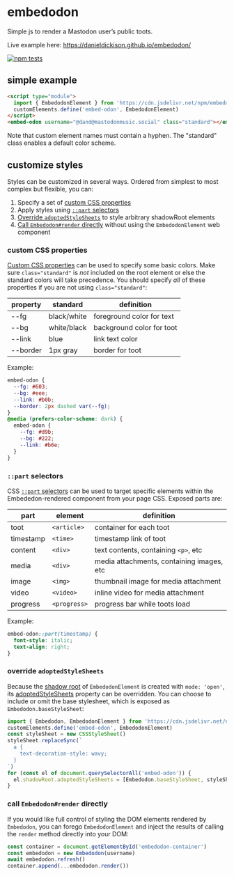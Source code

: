 # embedodon

Simple js to render a Mastodon user’s public toots.

Live example here: https://danieldickison.github.io/embedodon/

[![npm tests](https://github.com/danieldickison/embedodon/actions/workflows/npm-test.yml/badge.svg)](https://github.com/danieldickison/embedodon/actions/workflows/npm-test.yml)

## simple example ##

```html
<script type="module">
  import { EmbedodonElement } from 'https://cdn.jsdelivr.net/npm/embedodon@^1.0.0/dist/index.js'
  customElements.define('embed-odon', EmbedodonElement)
</script>
<embed-odon username="@dand@mastodonmusic.social" class="standard"></embed-odon>
```

Note that custom element names must contain a hyphen. The "standard" class enables a default color scheme.

## customize styles ##

Styles can be customized in several ways. Ordered from simplest to most complex but flexible, you can:
1. Specify a set of [custom CSS properties](#custom-css-properties)
2. Apply styles using [`::part` selectors](#part-selectors)
3. [Override `adoptedStyleSheets`](#override-adoptedstylesheets) to style arbitrary shadowRoot elements
4. [Call `Embedodon#render` directly](#call-embedodonrender-directly) without using the `EmbedodonElement` web component

### custom CSS properties ###

[Custom CSS properties](http://developer.mozilla.org/en-US/docs/Web/CSS/--*) can be used to specify some basic colors. Make sure `class="standard"` is _not_ included on the root element or else the standard colors will take precedence. You should specify _all_ of these properties if you are not using `class="standard"`:

| property | standard    | definition                |
|----------|-------------|---------------------------|
| --fg     | black/white | foreground color for text |
| --bg     | white/black | background color for toot |
| --link   | blue        | link text color           |
| --border | 1px gray    | border for toot           |

Example:
```css
embed-odon {
  --fg: #603;
  --bg: #eee;
  --link: #b0b;
  --border: 2px dashed var(--fg);
}
@media (prefers-color-scheme: dark) {
  embed-odon {
    --fg: #d9b;
    --bg: #222;
    --link: #b6e;
  }
}
```

### `::part` selectors ###

CSS [`::part` selectors](http://developer.mozilla.org/en-US/docs/Web/CSS/::part) can be used to target specific elements within the Embededon-rendered component from your page CSS. Exposed parts are:

| part      | element     | definition                                |
|-----------|-------------|-------------------------------------------|
| toot      | `<article>` | container for each toot                   |
| timestamp | `<time>`    | timestamp link of toot                    |
| content   | `<div>`     | text contents, containing `<p>`, etc      |
| media     | `<div>`     | media attachments, containing images, etc |
| image     | `<img>`     | thumbnail image for media attachment      |
| video     | `<video>`   | inline video for media attachment         |
| progress  | `<progress>`| progress bar while toots load             |

Example:
```css
embed-odon::part(timestamp) {
  font-style: italic;
  text-align: right;
}
```

### override `adoptedStyleSheets` ###

Because the [shadow root](http://developer.mozilla.org/en-US/docs/Web/API/ShadowRoot) of `EmbedodonElement` is created with `mode: 'open'`, its [adoptedStyleSheets](http://developer.mozilla.org/en-US/docs/Web/API/ShadowRoot/adoptedStyleSheets) property can be overridden. You can choose to include or omit the base stylesheet, which is exposed as `Embedodon.baseStyleSheet`:

```js
import { Embedodon, EmbedodonElement } from 'https://cdn.jsdelivr.net/npm/embedodon@1/dist/index.js'
customElements.define('embed-odon', EmbedodonElement)
const styleSheet = new CSSStyleSheet()
styleSheet.replaceSync(`
  a {
    text-decoration-style: wavy;
  }
`)
for (const el of document.querySelectorAll('embed-odon')) {
  el.shadowRoot.adoptedStyleSheets = [Embedodon.baseStyleSheet, styleSheet]
}
```

### call `Embedodon#render` directly ###

If you would like full control of styling the DOM elements rendered by `Embedodon`, you can forego `EmbedodonElement` and inject the results of calling the `render` method directly into your DOM:

```js
const container = document.getElementById('embedodon-container')
const embedodon = new Embedodon(username)
await embedodon.refresh()
container.append(...embedodon.render())
```
